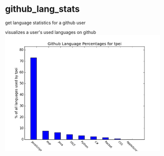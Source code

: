github_lang_stats
=================

get language statistics for a github user

visualizes a user's used languages on github
![Github languages](https://github.com/TPei/github_lang_stats/blob/master/img/github_tpei.png)